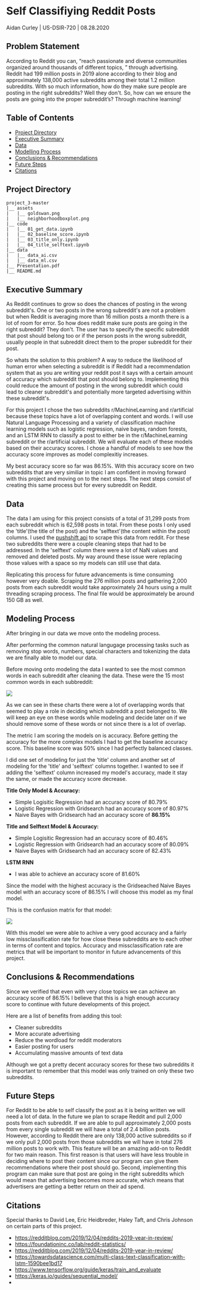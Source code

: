 # Self Classifiying Reddit Posts

Aidan Curley | US-DSIR-720 | 08.28.2020

## Problem Statement  

According to Reddit you can, “reach passionate and diverse communities organized around thousands of different topics, ” through advertising. Reddit had 199 million posts in 2019 alone according to their blog and approximately 138,000 active subreddits among their total 1.2 million subreddits. With so much information, how do they make sure people are posting in the right subreddits? Well they don't. So, how can we ensure the posts are going into the proper subreddit’s? Through machine learning! 

## Table of Contents

- [Project Directory](#projectdirectory)
- [Executive Summary](#executivesummary)
- [Data](#data)
- [Modelling Process](#modellingprocess)
- [Conclusions & Recommendations](#c&r)
- [Future Steps](#futuresteps)
- [Citations](#cite)


<a name="projectdirectory"></a>
## Project Directory
    
```
project_3-master
|__ assets 
|   |__ goldswan.png
|   |__ neighborhoodboxplot.png
|__ code       
|   |__ 01_get_data.ipynb  
|   |__ 02_baseline_score.ipynb  
|   |__ 03_title_only.ipynb  
|   |__ 04_title_selftext.ipynb  
|__ data  
|   |__ data_ai.csv  
|   |__ data_ml.csv  
|__ Presentation.pdf  
|__ README.md  

```

<a name="executivesummary"></a>
## Executive Summary

As Reddit continues to grow so does the chances of posting in the wrong subreddit's. One or two posts in the wrong subreddit's are not a problem but when Reddit is averaging more than 16 million posts a month there is a lot of room for error. So how does reddit make sure posts are going in the right subreddit? They don't. The user has to specify the specific subreddit that post should belong too or if the person posts in the wrong subreddit, usually people in that subreddit direct them to the proper subreddit for their post. 

So whats the solution to this problem? A way to reduce the likelihood of human error when selecting a subreddit is if Reddit had a recommendation system that as you are writing your reddit post it says with a certain amount of accuracy which subreddit that post should belong to. Implementing this could reduce the amount of posting in the wrong subreddit which could lead to cleaner subreddit's and potentially more targeted advertising within these subreddit's.   

For this project I chose the two subreddits r/MachineLearning and r/artificial because these topics have a lot of overlapping content and words. I will use Natural Language Processing and a variety of classification machine learning models such as logistic regression, naive bayes, random forests, and an LSTM RNN to classify a post to either be in the r/MachineLearning subreddit or the r/artificial subreddit. We will evaluate each of these models based on their accuracy scores. I chose a handful of models to see how the accuracy score improves as model complexitiy increases. 

My best accuracy score so far was 86.15%. With this accuracy score on two subreddits that are very similiar in topic I am confident in moving forward with this project and moving on to the next steps. The next steps consist of creating this same process but for every subreddit on Reddit. 


<a name="data"></a>
## Data 

The data I am using for this project consists of a total of 31,299 posts from each subreddit which is 62,598 posts in total.  From these posts I only used the 'title'(the title of the post) and the 'selftext'(the content within the post) columns. I used the [pushshift api](https://github.com/pushshift/api) to scrape this data from reddit. For these two subreddits there were a couple cleaning steps that had to be addressed. In the 'selftext' column there were a lot of NaN values and removed and deleted posts. My way around these issue were replacing those values with a space so my models can still use that data. 

Replicating this process for future advancements is time consuming however very doable. Scraping the 276 million posts and gathering 2,000 posts from each subreddit would take approximately 24 hours using a mulit threading scraping process. The final file would be approximately be around 150 GB as well.


<a name="modellingprocess"></a>
## Modeling Process  

After bringing in our data we move onto the modeling process.

After performing the common natural langugage processing tasks such as removing stop words, numbers, special characters and tokenizing the data we are finally able to model our data. 

Before moving onto modeling the data I wanted to see the most common words in each subreddit after cleaning the data. These were the 15 most common words in each subbreddit:

![](./assets/wordcount.png)  

As we can see in these charts there were a lot of overlapping words that seemed to play a role in deciding which subreddit a post belonged to. We will keep an eye on these words while modeling and decide later on if we should remove some of these words or not since there is a lot of overlap.

The metric I am scoring the models on is accuracy. Before getting the accuracy for the more complex models I had to get the baseline accuracy score. This baseline score was 50% since I had perfectly balanced classes.

I did one set of modeling for just the 'title' column and another set of modeling for the 'title' and 'selftext' columns together. I wanted to see if adding the 'selftext' column increased my model's accuracy, made it stay the same, or made the accuracy score decrease. 

**Title Only Model & Accuracy:**
- Simple Logisitic Regression had an accuracy score of 80.79% 
- Logistic Regression with Gridsearch had an accuracy score of 80.97%
- Naive Bayes with Gridsearch had an accuracy score of **86.15%**

**Title and Selftext Model & Accuracy:**
- Simple Logisitic Regression had an accuracy score of 80.46%
- Logistic Regression with Gridsearch had an accuracy score of 80.09%
- Naive Bayes with Gridsearch had an accuracy score of 82.43%

**LSTM RNN**
- I was able to achieve an accuracy score of 81.60%


Since the model with the highest accuracy is the Gridseached Naive Bayes model with an accuracy score of 86.15% I will choose this model as my final model. 

This is the confusion matrix for that model: 

![](./assets/naive_bayes_gs_cm.png)  

With this model we were able to achive a very good accuracy and a fairly low missclassification rate for how close these subreddits are to each other in terms of content and topics. Accuracy and missclassification rate are metrics that will be important to monitor in future advancements of this project.


<a name="c&r"></a>
## Conclusions & Recommendations 

Since we verified that even with very close topics we can achieve an accuracy score of 86.15% I believe that this is a high enough accuracy score to continue with future developments of this project.

Here are a list of benefits from adding this tool:

- Cleaner subreddits
- More accurate advertising
- Reduce the wordload for reddit moderators
- Easier posting for users
- Accumulating massive amounts of text data

Although we got a pretty decent accuracy scores for these two subreddits it is important to remember that this model was only trained on only these two subreddits. 

<a name="futuresteps"></a>
## Future Steps

For Reddit to be able to self classify the post as it is being written we will need a lot of data. In the future we plan to scrape Reddit and pull 2,000 posts from each subreddit. If we are able to pull approximately 2,000 posts from every single subreddit we will have a total of 2.4 billion posts. However, according to Reddit there are only 138,000 active subreddits so if we only pull 2,000 posts from those subreddits we will have in total 276 million posts to work with. This feature will be an amazing add-on to Reddit for two main reason. This first reason is that users will have less trouble in deciding where to post their content since our program can give them recommendations where their post should go. Second, implementing this program can make sure that post are going in the right subreddits which would mean that advertising becomes more accurate, which means that advertisers are getting a better return on their ad spend. 


<a name="cite"></a>
## Citations

Special thanks to David Lee, Eric Heidbreder, Haley Taft, and Chris Johnson on certain parts of this project.

- https://redditblog.com/2019/12/04/reddits-2019-year-in-review/
- https://foundationinc.co/lab/reddit-statistics/
- https://redditblog.com/2019/12/04/reddits-2019-year-in-review/
- https://towardsdatascience.com/multi-class-text-classification-with-lstm-1590bee1bd17
- https://www.tensorflow.org/guide/keras/train_and_evaluate
- https://keras.io/guides/sequential_model/
- 
